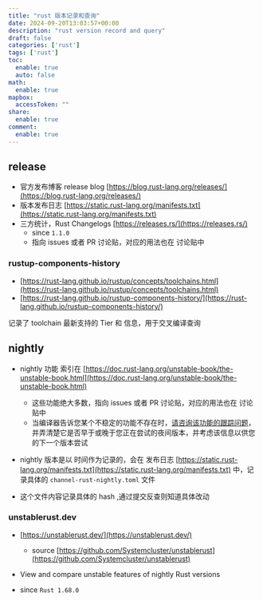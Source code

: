 ```yaml
---
title: "rust 版本记录和查询"
date: 2024-09-20T13:03:57+00:00
description: "rust version record and query"
draft: false
categories: ['rust']
tags: ['rust']
toc:
  enable: true
  auto: false
math:
  enable: true
mapbox:
  accessToken: ""
share:
  enable: true
comment:
  enable: true
---
```


## release

- 官方发布博客 release blog [https://blog.rust-lang.org/releases/](https://blog.rust-lang.org/releases/)
- 版本发布日志 [https://static.rust-lang.org/manifests.txt](https://static.rust-lang.org/manifests.txt)
- 三方统计，Rust Changelogs [https://releases.rs/](https://releases.rs/)
	- since `1.1.0`
	- 指向 issues 或者 PR 讨论贴，对应的用法也在 讨论贴中

### rustup-components-history

- [https://rust-lang.github.io/rustup/concepts/toolchains.html](https://rust-lang.github.io/rustup/concepts/toolchains.html)
- [https://rust-lang.github.io/rustup-components-history/](https://rust-lang.github.io/rustup-components-history/)

记录了 toolchain 最新支持的 Tier 和 信息，用于交叉编译查询

## nightly

- nightly 功能 索引在 [https://doc.rust-lang.org/unstable-book/the-unstable-book.html](https://doc.rust-lang.org/unstable-book/the-unstable-book.html)
	- 这些功能绝大多数，指向 issues 或者 PR 讨论贴，对应的用法也在 讨论贴中
	- 当编译器告诉您某个不稳定的功能不存在时，[请咨询该功能的跟踪问题](https://github.com/rust-lang/rust/issues?q=label%3AC-tracking-issue)，并弄清楚它是否早于或晚于您正在尝试的夜间版本，并考虑该信息以供您的下一个版本尝试

- nightly 版本是以 时间作为记录的，会在 发布日志 [https://static.rust-lang.org/manifests.txt](https://static.rust-lang.org/manifests.txt) 中，记录具体的 `channel-rust-nightly.toml` 文件
- 这个文件内容记录具体的 hash ,通过提交反查则知道具体改动

### unstablerust.dev

- [https://unstablerust.dev/](https://unstablerust.dev/)
	- source [https://github.com/Systemcluster/unstablerust](https://github.com/Systemcluster/unstablerust)

- View and compare unstable features of nightly Rust versions
- since `Rust 1.68.0`

